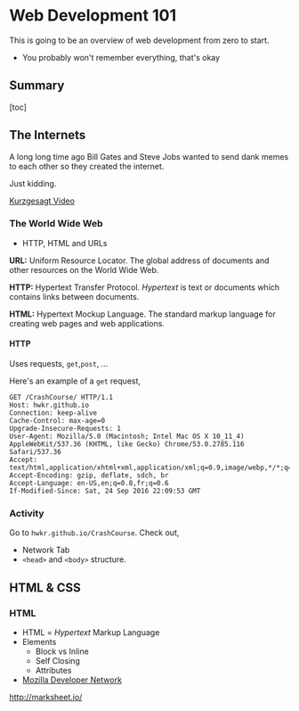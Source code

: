 # Web Development 101

This is going to be an overview of web development from zero to start.

* You probably won't remember everything, that's okay

## Summary

[toc]

## The Internets

A long long time ago Bill Gates and Steve Jobs wanted to send dank memes to each other so they created the internet.

Just kidding.

[Kurzgesagt Video](https://www.youtube.com/watch?v=21eFwbb48sE)

### The World Wide Web

* HTTP, HTML and URLs

**URL:** Uniform Resource Locator. The global address of documents and other resources on the World Wide Web.

**HTTP:** Hypertext Transfer Protocol. *Hypertext* is text or documents which contains links between documents.

**HTML:** Hypertext Mockup Language. The standard markup language for creating web pages and web applications.

#### HTTP

Uses requests, `get`,`post`, ...

Here's an example of a `get` request,

```
GET /CrashCourse/ HTTP/1.1
Host: hwkr.github.io
Connection: keep-alive
Cache-Control: max-age=0
Upgrade-Insecure-Requests: 1
User-Agent: Mozilla/5.0 (Macintosh; Intel Mac OS X 10_11_4) AppleWebKit/537.36 (KHTML, like Gecko) Chrome/53.0.2785.116 Safari/537.36
Accept: text/html,application/xhtml+xml,application/xml;q=0.9,image/webp,*/*;q=0.8
Accept-Encoding: gzip, deflate, sdch, br
Accept-Language: en-US,en;q=0.8,fr;q=0.6
If-Modified-Since: Sat, 24 Sep 2016 22:09:53 GMT
```

### Activity

Go to `hwkr.github.io/CrashCourse`. Check out,

* Network Tab
* `<head>` and `<body>` structure.

## HTML & CSS

### HTML

* HTML = *Hypertext* Markup Language
* Elements
  * Block vs Inline
  * Self Closing
  * Attributes
* [Mozilla Developer Network](https://developer.mozilla.org/en-US/docs/Web/HTML/Element)

http://marksheet.io/
